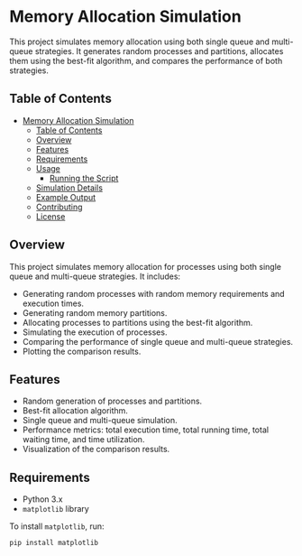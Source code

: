 # Memory Allocation Simulation

This project simulates memory allocation using both single queue and multi-queue strategies. It generates random processes and partitions, allocates them using the best-fit algorithm, and compares the performance of both strategies.

## Table of Contents
- [Memory Allocation Simulation](#memory-allocation-simulation)
  - [Table of Contents](#table-of-contents)
  - [Overview](#overview)
  - [Features](#features)
  - [Requirements](#requirements)
  - [Usage](#usage)
    - [Running the Script](#running-the-script)
  - [Simulation Details](#simulation-details)
  - [Example Output](#example-output)
  - [Contributing](#contributing)
  - [License](#license)

## Overview

This project simulates memory allocation for processes using both single queue and multi-queue strategies. It includes:
- Generating random processes with random memory requirements and execution times.
- Generating random memory partitions.
- Allocating processes to partitions using the best-fit algorithm.
- Simulating the execution of processes.
- Comparing the performance of single queue and multi-queue strategies.
- Plotting the comparison results.

## Features

- Random generation of processes and partitions.
- Best-fit allocation algorithm.
- Single queue and multi-queue simulation.
- Performance metrics: total execution time, total running time, total waiting time, and time utilization.
- Visualization of the comparison results.

## Requirements

- Python 3.x
- `matplotlib` library

To install `matplotlib`, run:
```sh
pip install matplotlib
